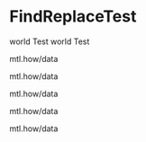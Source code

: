 # FindReplaceTest

world Test world Test


mtl.how/data


mtl.how/data

mtl.how/data

mtl.how/data

mtl.how/data

